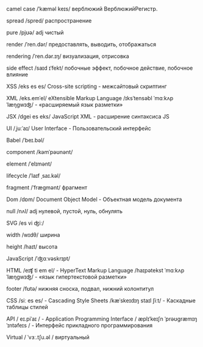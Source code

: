 camel case /ˈkæməl keɪs/ верблюжий ВерблюжийРегистр.

spread /spred/ распространение

pure /pjʊə/ adj чистый

render /ˈren.dər/ предоставлять, выводить, отображаться

rendering /ˈren.dər.ɪŋ/ визуализация, отрисовка

side effect /saɪd ɪˈfekt/ побочные эффект, побочное действие, побочное влияние

XSS /eks es es/ Cross-site scripting - межсайтовый скриптинг

XML /eks.emˈel/ eXtensible Markup Language /ɪksˈtensəbl ˈmɑːkʌp ˈlæŋgwɪʤ/ - «расширяемый язык разметки»

JSX /dgei es eks/ JavaScript XML - расширение синтаксиса JS

UI /ˌjuːˈaɪ/ User Interface - Пользовательский интерфейс

Babel /ˈbeɪ.bəl/

component /kəmˈpəʊnənt/

element /ˈelɪmənt/

lifecycle /ˈlaɪf ˌsaɪ.kəl/

fragment /ˈfrægmənt/ фрагмент

Dom /dɒm/ Document Object Model - Объектная модель документа

null /nʌl/ adj нулевой, пустой, нуль, обнулять

SVG /es vi ʤiː/

width /wɪdθ/ ширина

height /haɪt/ высота

JavaScript /ˈʤɑːvəskrɪpt/

HTML /eɪʧ ti em el/ - HyperText Markup Language /haɪpətekst ˈmɑːkʌp ˈlæŋgwɪʤ/ - «язык гипертекстовой разметки»

footer /fʊtə/ нижняя сноска, подвал, нижний колонтитул

CSS /siː es es/ - Cascading Style Sheets /kæˈskeɪdɪŋ staɪl ʃiːt/ - Каскадные таблицы стилей

API / eɪ.piˈaɪ / - Application Programming Interface / æplɪˈkeɪʃn ˈprəʊgræmɪŋ ˈɪntəfeɪs / - Интерфейс прикладного программирования

Virtual / ˈvɜː.tʃu.əl / виртуальный
